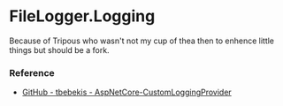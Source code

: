 # FileLogger.Logging
Because of Tripous who wasn't not my cup of thea then to enhence little things but should be a fork.

### Reference
- [GitHub - tbebekis - AspNetCore-CustomLoggingProvider](https://github.com/tbebekis/AspNetCore-CustomLoggingProvider)